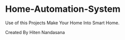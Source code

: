 # Home-Automation-System
Use of this Projects Make Your Home Into Smart Home. 


Created By
Hiten Nandasana
